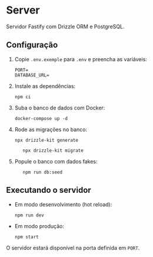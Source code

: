 # Server

Servidor Fastify com Drizzle ORM e PostgreSQL.

## Configuração

1. Copie `.env.exemple` para `.env` e preencha as variáveis:

   ```
   PORT=
   DATABASE_URL=
   ```

2. Instale as dependências:

   ```
   npm ci
   ```

3. Suba o banco de dados com Docker:

   ```
   docker-compose up -d
   ```

4. Rode as migrações no banco:
   ```
   npx drizzle-kit generate
   ```

   ```
      npx drizzle-kit migrate
   ```

5. Popule o banco com dados fakes:

   ```
      npm run db:seed
   ```

## Executando o servidor

- Em modo desenvolvimento (hot reload):

  ```
  npm run dev
  ```

- Em modo produção:
  ```
  npm start
  ```

O servidor estará disponível na porta definida em `PORT`.
